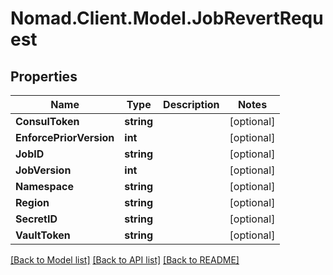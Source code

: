 # Nomad.Client.Model.JobRevertRequest

## Properties

Name | Type | Description | Notes
------------ | ------------- | ------------- | -------------
**ConsulToken** | **string** |  | [optional] 
**EnforcePriorVersion** | **int** |  | [optional] 
**JobID** | **string** |  | [optional] 
**JobVersion** | **int** |  | [optional] 
**Namespace** | **string** |  | [optional] 
**Region** | **string** |  | [optional] 
**SecretID** | **string** |  | [optional] 
**VaultToken** | **string** |  | [optional] 

[[Back to Model list]](../README.md#documentation-for-models) [[Back to API list]](../README.md#documentation-for-api-endpoints) [[Back to README]](../README.md)


